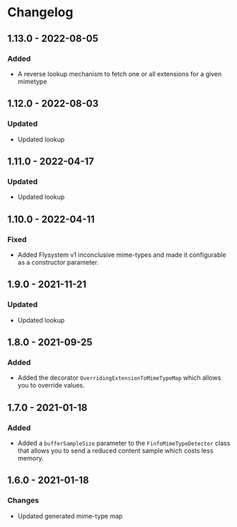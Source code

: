 # Changelog

## 1.13.0 - 2022-08-05

### Added

-   A reverse lookup mechanism to fetch one or all extensions for a given mimetype

## 1.12.0 - 2022-08-03

### Updated

-   Updated lookup

## 1.11.0 - 2022-04-17

### Updated

-   Updated lookup

## 1.10.0 - 2022-04-11

### Fixed

-   Added Flysystem v1 inconclusive mime-types and made it configurable as a constructor parameter.

## 1.9.0 - 2021-11-21

### Updated

-   Updated lookup

## 1.8.0 - 2021-09-25

### Added

-   Added the decorator `OverridingExtensionToMimeTypeMap` which allows you to override values.

## 1.7.0 - 2021-01-18

### Added

-   Added a `bufferSampleSize` parameter to the `FinfoMimeTypeDetector` class that allows you to send a reduced content sample which costs less memory.

## 1.6.0 - 2021-01-18

### Changes

-   Updated generated mime-type map
